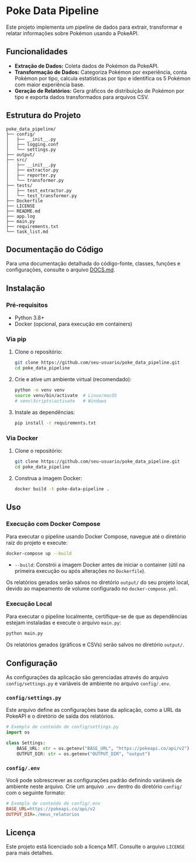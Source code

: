 # Poke Data Pipeline

Este projeto implementa um pipeline de dados para extrair, transformar e relatar informações sobre Pokémon usando a PokeAPI.

## Funcionalidades

- **Extração de Dados:** Coleta dados de Pokémon da PokeAPI.
- **Transformação de Dados:** Categoriza Pokémon por experiência, conta Pokémon por tipo, calcula estatísticas por tipo e identifica os 5 Pokémon com maior experiência base.
- **Geração de Relatórios:** Gera gráficos de distribuição de Pokémon por tipo e exporta dados transformados para arquivos CSV.

## Estrutura do Projeto

```
poke_data_pipeline/
├── config/
│   ├── __init__.py
│   ├── logging.conf
│   └── settings.py
├── output/
├── src/
│   ├── __init__.py
│   ├── extractor.py
│   ├── reporter.py
│   └── transformer.py
├── tests/
│   ├── test_extractor.py
│   └── test_transformer.py
├── Dockerfile
├── LICENSE
├── README.md
├── app.log
├── main.py
├── requirements.txt
└── task_list.md
```


## Documentação do Código

Para uma documentação detalhada do código-fonte, classes, funções e configurações, consulte o arquivo [DOCS.md](DOCS.md).


## Instalação

### Pré-requisitos

- Python 3.8+
- Docker (opcional, para execução em containers)

### Via pip

1. Clone o repositório:

   ```bash
   git clone https://github.com/seu-usuario/poke_data_pipeline.git
   cd poke_data_pipeline
   ```

2. Crie e ative um ambiente virtual (recomendado):

   ```bash
   python -m venv venv
   source venv/bin/activate  # Linux/macOS
   # venv\Scripts\activate   # Windows
   ```

3. Instale as dependências:

   ```bash
   pip install -r requirements.txt
   ```

### Via Docker

1. Clone o repositório:

   ```bash
   git clone https://github.com/seu-usuario/poke_data_pipeline.git
   cd poke_data_pipeline
   ```

2. Construa a imagem Docker:

   ```bash
   docker build -t poke-data-pipeline .
   ```

## Uso

### Execução com Docker Compose

Para executar o pipeline usando Docker Compose, navegue até o diretório raiz do projeto e execute:

```bash
docker-compose up --build
```

- `--build`: Constrói a imagem Docker antes de iniciar o container (útil na primeira execução ou após alterações no `Dockerfile`).

Os relatórios gerados serão salvos no diretório `output/` do seu projeto local, devido ao mapeamento de volume configurado no `docker-compose.yml`.

### Execução Local

Para executar o pipeline localmente, certifique-se de que as dependências estejam instaladas e execute o arquivo `main.py`:

```bash
python main.py
```

Os relatórios gerados (gráficos e CSVs) serão salvos no diretório `output/`.



## Configuração

As configurações da aplicação são gerenciadas através do arquivo `config/settings.py` e variáveis de ambiente no arquivo `config/.env`.

### `config/settings.py`

Este arquivo define as configurações base da aplicação, como a URL da PokeAPI e o diretório de saída dos relatórios.

```python
# Exemplo de conteúdo de config/settings.py
import os

class Settings:
    BASE_URL: str = os.getenv("BASE_URL", "https://pokeapi.co/api/v2")
    OUTPUT_DIR: str = os.getenv("OUTPUT_DIR", "output")

```

### `config/.env`

Você pode sobrescrever as configurações padrão definindo variáveis de ambiente neste arquivo. Crie um arquivo `.env` dentro do diretório `config/` com o seguinte formato:

```ini
# Exemplo de conteúdo de config/.env
BASE_URL=https://pokeapi.co/api/v2
OUTPUT_DIR=./meus_relatorios
```


## Licença

Este projeto está licenciado sob a licença MIT. Consulte o arquivo `LICENSE` para mais detalhes.
